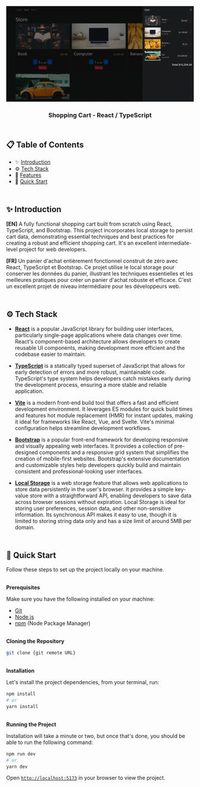 <div align="center">
    <a href="https://shoppingcart-react-fv.netlify.app" target="_blank">
      <img src="public/design/preview.webp" alt="Project Banner">
    </a>
  <h3 align="center">Shopping Cart - React / TypeScript</h3>
</div>

##  <br /> 📋 <a name="table">Table of Contents</a>

- ✨ [Introduction](#introduction)
- ⚙️ [Tech Stack](#tech-stack)
- 📝 [Features](#features)
- 🚀 [Quick Start](#quick-start)

##  <br /> <a name="introduction">✨ Introduction</a>

**[EN]** A fully functional shopping cart built from scratch using React, TypeScript, and Bootstrap. This project incorporates local storage to persist cart data, demonstrating essential techniques and best practices for creating a robust and efficient shopping cart. It's an excellent intermediate-level project for web developers.

**[FR]** Un panier d'achat entièrement fonctionnel construit de zéro avec React, TypeScript et Bootstrap. Ce projet utilise le local storage pour conserver les données du panier, illustrant les techniques essentielles et les meilleures pratiques pour créer un panier d'achat robuste et efficace. C'est un excellent projet de niveau intermédiaire pour les développeurs web.

##  <br /> <a name="tech-stack">⚙️ Tech Stack</a>

- [**React**](https://react.dev/reference/react) is a popular JavaScript library for building user interfaces, particularly single-page applications where data changes over time. React's component-based architecture allows developers to create reusable UI components, making development more efficient and the codebase easier to maintain. 

- [**TypeScript**](https://www.typescriptlang.org/docs/) is a statically typed superset of JavaScript that allows for early detection of errors and more robust, maintainable code. TypeScript's type system helps developers catch mistakes early during the development process, ensuring a more stable and reliable application.

- [**Vite**](https://vitejs.dev/guide/) is a modern front-end build tool that offers a fast and efficient development environment. It leverages ES modules for quick build times and features hot module replacement (HMR) for instant updates, making it ideal for frameworks like React, Vue, and Svelte. Vite's minimal configuration helps streamline development workflows.

- [**Bootstrap**](https://getbootstrap.com/docs/4.1/getting-started/introduction/) is a popular front-end framework for developing responsive and visually appealing web interfaces. It provides a collection of pre-designed components and a responsive grid system that simplifies the creation of mobile-first websites. Bootstrap's extensive documentation and customizable styles help developers quickly build and maintain consistent and professional-looking user interfaces.

- [**Local Storage**](https://developer.mozilla.org/en-US/docs/Web/API/Window/localStorage) is a web storage feature that allows web applications to store data persistently in the user's browser. It provides a simple key-value store with a straightforward API, enabling developers to save data across browser sessions without expiration. Local Storage is ideal for storing user preferences, session data, and other non-sensitive information. Its synchronous API makes it easy to use, though it is limited to storing string data only and has a size limit of around 5MB per domain.

## <br /> <a name="quick-start">🚀 Quick Start</a>

Follow these steps to set up the project locally on your machine.

<br/>**Prerequisites**

Make sure you have the following installed on your machine:

- [Git](https://git-scm.com/)
- [Node.js](https://nodejs.org/en)
- [npm](https://www.npmjs.com/) (Node Package Manager)

<br/>**Cloning the Repository**

```bash
git clone {git remote URL}
```

<br/>**Installation**

Let's install the project dependencies, from your terminal, run:

```bash
npm install
# or
yarn install
```


<br/>**Running the Project**

Installation will take a minute or two, but once that's done, you should be able to run the following command:

```bash
npm run dev
# or
yarn dev
```

Open [`http://localhost:5173`](http://localhost:5173) in your browser to view the project.